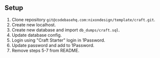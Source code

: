 ## Setup

1. Clone repository `git@codebasehq.com:nixondesign/template/craft.git`.
2. Create new localhost.
3. Create new database and import `db_dumps/craft.sql`.
4. Update database config.
5. Login using "Craft Starter" login in 1Password.
6. Update password and add to 1Password.
7. Remove steps 5-7 from README.

